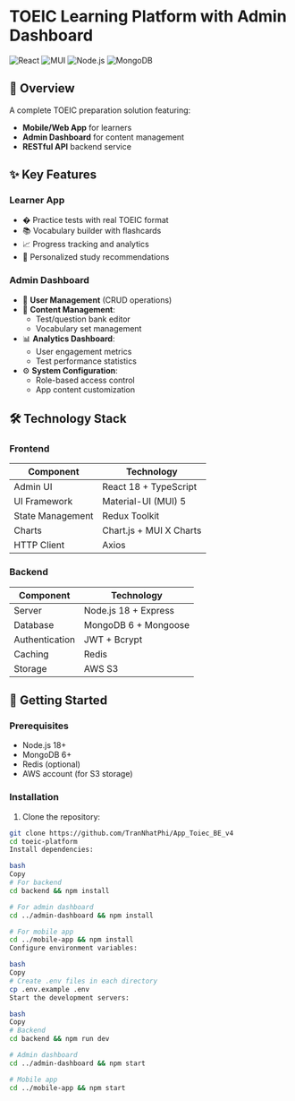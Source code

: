 # TOEIC Learning Platform with Admin Dashboard

![React](https://img.shields.io/badge/React-18-blue)
![MUI](https://img.shields.io/badge/Material_UI-5-lightgreen)
![Node.js](https://img.shields.io/badge/Node.js-18-green)
![MongoDB](https://img.shields.io/badge/MongoDB-6-brightgreen)

## 🌟 Overview

A complete TOEIC preparation solution featuring:
- **Mobile/Web App** for learners
- **Admin Dashboard** for content management
- **RESTful API** backend service

## ✨ Key Features

### Learner App
- � Practice tests with real TOEIC format
- 📚 Vocabulary builder with flashcards
- 📈 Progress tracking and analytics
- 🎯 Personalized study recommendations

### Admin Dashboard
- 👥 **User Management** (CRUD operations)
- 📝 **Content Management**:
  - Test/question bank editor
  - Vocabulary set management
- 📊 **Analytics Dashboard**:
  - User engagement metrics
  - Test performance statistics
- ⚙️ **System Configuration**:
  - Role-based access control
  - App content customization

## 🛠 Technology Stack

### Frontend
| Component        | Technology              |
| ---------------- | ----------------------- |
| Admin UI         | React 18 + TypeScript   |
| UI Framework     | Material-UI (MUI) 5     |
| State Management | Redux Toolkit           |
| Charts           | Chart.js + MUI X Charts |
| HTTP Client      | Axios                   |

### Backend
| Component      | Technology           |
| -------------- | -------------------- |
| Server         | Node.js 18 + Express |
| Database       | MongoDB 6 + Mongoose |
| Authentication | JWT + Bcrypt         |
| Caching        | Redis                |
| Storage        | AWS S3               |

## 🚀 Getting Started

### Prerequisites
- Node.js 18+
- MongoDB 6+
- Redis (optional)
- AWS account (for S3 storage)

### Installation

1. Clone the repository:
```bash
git clone https://github.com/TranNhatPhi/App_Toiec_BE_v4
cd toeic-platform
Install dependencies:

bash
Copy
# For backend
cd backend && npm install

# For admin dashboard
cd ../admin-dashboard && npm install

# For mobile app
cd ../mobile-app && npm install
Configure environment variables:

bash
Copy
# Create .env files in each directory
cp .env.example .env
Start the development servers:

bash
Copy
# Backend
cd backend && npm run dev

# Admin dashboard
cd ../admin-dashboard && npm start

# Mobile app
cd ../mobile-app && npm start